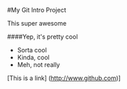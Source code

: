 #My Git Intro Project

This super awesome

####Yep, it's pretty cool

* Sorta cool
* Kinda, cool
* Meh, not really

[This is a link] (http://www.github.com)]

